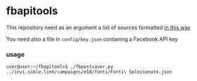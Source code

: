 # fbapitools

This repository need as an argument a list of sources formatted [in this way](https://github.com/tracking-exposed/e18/blob/master/fonti/Fonti%20Selezionate.json)

You need also a file in `config/key.json` contaning a Facebook API key

### usage

```
user@user:~/fbapitools$ ./fbpostsaver.py ../invi.sible.link/campaigns/e18/fonti/Fonti\ Selezionate.json 

```
